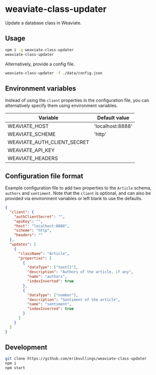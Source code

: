 # weaviate-class-updater

Update a database class in Weaviate.

## Usage

```bash
npm i -g weaviate-class-updater
weaviate-class-updater
```

Alternatively, provide a config file.

```bash
weaviate-class-updater -f ./data/config.json
```

## Environment variables

Instead of using the `client` properties in the configuration file, you can alternatively specify them using environment variables.

| Variable                    | Default value    |
| --------------------------- | ---------------- |
| WEAVIATE_HOST               | 'localhost:8888' |
| WEAVIATE_SCHEME             | 'http'           |
| WEAVIATE_AUTH_CLIENT_SECRET |                  |
| WEAVIATE_API_KEY            |                  |
| WEAVIATE_HEADERS            |                  |

## Configuration file format

Example configuration file to add two properties to the `Article` schema, `authors` and `sentiment`. Note that the `client` is optional, and can also be provided via environment variables or left blank to use the defaults.

```json
{
  "client": {
    "authClientSecret": "",
    "apiKey": "",
    "host": "localhost:8888",
    "scheme": "http",
    "headers": ""
  },
  "updates": [
    {
      "className": "Article",
      "properties": [
        {
          "dataType": ["text[]"],
          "description": "Authors of the article, if any",
          "name": "authors",
          "indexInverted": true
        },
        {
          "dataType": ["number"],
          "description": "Sentiment of the article",
          "name": "sentiment",
          "indexInverted": true
        }
      ]
    }
  ]
}
```

## Development

```bash
git clone https://github.com/erikvullings/weaviate-class-updater
npm i
npm start
```
